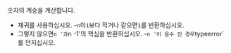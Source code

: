 숫자의 계승을 계산합니다.

- 재귀를 사용하십시오.
-`n`이`1`보다 작거나 같으면`1`를 반환하십시오.
- 그렇지 않으면`n '과`n -1'의 핵심을 반환하십시오.
-`n '이 음수 인 경우`typeerror`를 던지십시오.